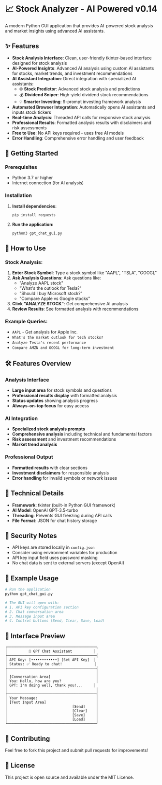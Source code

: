 # 📈 Stock Analyzer - AI Powered v0.14

A modern Python GUI application that provides AI-powered stock analysis and market insights using advanced AI assistants.

## ✨ Features

- **Stock Analysis Interface**: Clean, user-friendly tkinter-based interface designed for stock analysis
- **AI-Powered Insights**: Advanced AI analysis using custom AI assistants for stocks, market trends, and investment recommendations
- **AI Assistant Integration**: Direct integration with specialized AI assistants:
  - 🌐 **Stock Predictor**: Advanced stock analysis and predictions
  - 💰 **Dividend Sniper**: High-yield dividend stock recommendations  
  - 💡 **Smarter Investing**: 9-prompt investing framework analysis
- **Automated Browser Integration**: Automatically opens AI assistants and inputs stock tickers
- **Real-time Analysis**: Threaded API calls for responsive stock analysis
- **Professional Results**: Formatted analysis results with disclaimers and risk assessments
- **Free to Use**: No API keys required - uses free AI models
- **Error Handling**: Comprehensive error handling and user feedback

## 🚀 Getting Started

### Prerequisites

- Python 3.7 or higher
- Internet connection (for AI analysis)

### Installation

1. **Install dependencies:**
   ```bash
   pip install requests
   ```

2. **Run the application:**
   ```bash
   python3 gpt_chat_gui.py
   ```

## 🎯 How to Use

### **Stock Analysis:**
1. **Enter Stock Symbol**: Type a stock symbol like "AAPL", "TSLA", "GOOGL"
2. **Ask Analysis Questions**: Ask questions like:
   - "Analyze AAPL stock"
   - "What's the outlook for Tesla?"
   - "Should I buy Microsoft stock?"
   - "Compare Apple vs Google stocks"
3. **Click "ANALYZE STOCK"**: Get comprehensive AI analysis
4. **Review Results**: See formatted analysis with recommendations

### **Example Queries:**
- `AAPL` - Get analysis for Apple Inc.
- `What's the market outlook for tech stocks?`
- `Analyze Tesla's recent performance`
- `Compare AMZN and GOOGL for long-term investment`

## 🛠️ Features Overview

### Analysis Interface
- **Large input area** for stock symbols and questions
- **Professional results display** with formatted analysis
- **Status updates** showing analysis progress
- **Always-on-top focus** for easy access

### AI Integration
- **Specialized stock analysis prompts** 
- **Comprehensive analysis** including technical and fundamental factors
- **Risk assessment** and investment recommendations
- **Market trend analysis**

### Professional Output
- **Formatted results** with clear sections
- **Investment disclaimers** for responsible analysis
- **Error handling** for invalid symbols or network issues

## 🔧 Technical Details

- **Framework**: tkinter (built-in Python GUI framework)
- **AI Model**: OpenAI GPT-3.5-turbo
- **Threading**: Prevents GUI freezing during API calls
- **File Format**: JSON for chat history storage

## 🔐 Security Notes

- API keys are stored locally in `config.json`
- Consider using environment variables for production
- API key input field uses password masking
- No chat data is sent to external servers (except OpenAI)

## 📝 Example Usage

```python
# Run the application
python gpt_chat_gui.py

# The GUI will open with:
# 1. API key configuration section
# 2. Chat conversation area
# 3. Message input area
# 4. Control buttons (Send, Clear, Save, Load)
```

## 🎨 Interface Preview

```
┌─────────────────────────────────────────┐
│          🤖 GPT Chat Assistant          │
├─────────────────────────────────────────┤
│ API Key: [••••••••••••] [Set API Key]  │
│ Status: ✅ Ready to chat!               │
├─────────────────────────────────────────┤
│                                         │
│ [Conversation Area]                     │
│ You: Hello, how are you?                │
│ GPT: I'm doing well, thank you!...     │
│                                         │
├─────────────────────────────────────────┤
│ Your Message:                           │
│ [Text Input Area]                       │
│                              [Send]     │
│                              [Clear]    │
│                              [Save]     │
│                              [Load]     │
└─────────────────────────────────────────┘
```

## 🤝 Contributing

Feel free to fork this project and submit pull requests for improvements!

## 📄 License

This project is open source and available under the MIT License.
